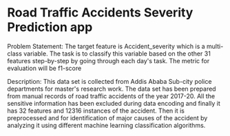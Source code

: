 # Road Traffic Accidents Severity Prediction app

Problem Statement: The target feature is Accident_severity which is a multi-class variable. The task is to classify this variable based on the other 31 features step-by-step by going through each day's task. The metric for evaluation will be f1-score

Description: This data set is collected from Addis Ababa Sub-city police departments for master's research work. The data set has been prepared from manual records of road traffic accidents of the year 2017-20. All the sensitive information has been excluded during data encoding and finally it has 32 features and 12316 instances of the accident. Then it is preprocessed and for identification of major causes of the accident by analyzing it using different machine learning classification algorithms. 
